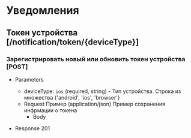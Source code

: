 <!-- include(metadata.apib) -->

# Уведомления

## Токен устройства [/notification/token/{deviceType}]

### Зарегистрировать новый или обновить токен устройства [POST]

+ Parameters
  + deviceType: `ios` (required, string) - Тип устройства. Строка из множества {'android', 'ios', 'browser'}
  + Request Пример (application/json)
  Пример сохранения инфрмации о токена
    + Body
        <!-- include(body/notification/put_token.json) -->

+ Response 201
